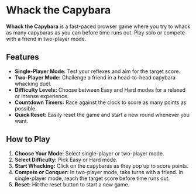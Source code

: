 # Whack the Capybara

**Whack the Capybara** is a fast-paced browser game where you try to whack as many capybaras as you can before time runs out. Play solo or compete with a friend in two-player mode.

## Features

- **Single-Player Mode:** Test your reflexes and aim for the target score.
- **Two-Player Mode:** Challenge a friend in a head-to-head capybara whacking duel.
- **Difficulty Levels:** Choose between Easy and Hard modes for a relaxed or intense experience.
- **Countdown Timers:** Race against the clock to score as many points as possible.
- **Quick Reset:** Easily reset the game and start a new round whenever you want.

## How to Play

1. **Choose Your Mode:** Select single-player or two-player mode.
2. **Select Difficulty:** Pick Easy or Hard mode.
3. **Start Whacking:** Click on the capybaras as they pop up to score points.
4. **Compete or Conquer:** In two-player mode, take turns with a friend. In single-player mode, reach the target score before time runs out.
5. **Reset:** Hit the reset button to start a new game.
